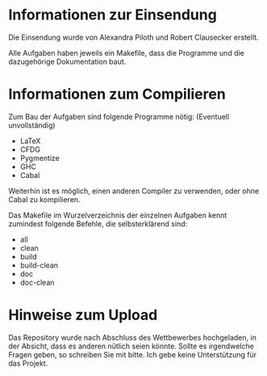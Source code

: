 Informationen zur Einsendung
============================

Die Einsendung wurde von Alexandra Piloth und Robert Clausecker erstellt.

Alle Aufgaben haben jeweils ein Makefile, dass die Programme und die
dazugehörige Dokumentation baut.

Informationen zum Compilieren
=============================

Zum Bau der Aufgaben sind folgende Programme nötig: (Eventuell unvollständig)

 * LaTeX
 * CFDG
 * Pygmentize
 * GHC
 * Cabal

Weiterhin ist es möglich, einen anderen Compiler zu verwenden, oder ohne Cabal
zu kompilieren.

Das Makefile im Wurzelverzeichnis der einzelnen Aufgaben kennt zumindest
folgende Befehle, die selbsterklärend sind:

 * all
 * clean
 * build
 * build-clean
 * doc
 * doc-clean

Hinweise zum Upload
===================

Das Repository wurde nach Abschluss des Wettbewerbes hochgeladen, in der
Absicht, dass es anderen nütlich seien könnte.  Sollte es irgendwelche Fragen
geben, so schreiben Sie mit bitte.  Ich gebe keine Unterstützung für das
Projekt.

